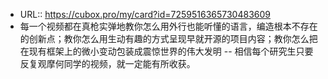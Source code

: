 - URL:: https://cubox.pro/my/card?id=7259516365730483609
- 每一个视频都在真枪实弹地教你怎么用外行也能听懂的语言，编造根本不存在的创新点；教你怎么用生动有趣的方式呈现早就开源的项目内容；教你怎么把在现有框架上的微小变动包装成震惊世界的伟大发明 -- 相信每个研究生只要反复观摩何同学的视频，就一定能有所收获。
